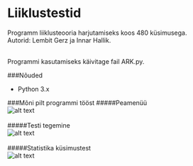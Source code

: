 Liiklustestid
=============

Programm liiklusteooria harjutamiseks koos 480 küsimusega.<br>
Autorid: Lembit Gerz ja Innar Hallik.<br><br>

Programmi kasutamiseks käivitage fail ARK.py.

###Nõuded
* Python 3.x



###Mõni pilt programmi tööst
#####Peamenüü<br>
![alt text](http://i.imgur.com/Y8cD9U9.png "Peamenüü")<br><br>
#####Testi tegemine<br>
![alt text](http://i.imgur.com/LvXbXDi.png "Küsimused")<br><br>
#####Statistika küsimustest<br>
![alt text](http://i.imgur.com/BEeEBcg.png "Ülevaade")





